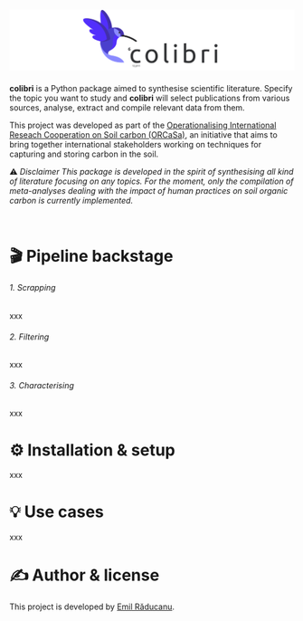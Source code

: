 ![Logo](./logos/banner_colibri.png)
---
**colibri** is a Python package aimed to synthesise scientific literature. Specify the topic you want to study and **colibri** will select publications from various sources, analyse, extract and compile relevant data from them.

This project was developed as part of the [Operationalising International Reseach Cooperation on Soil carbon (ORCaSa)](https://irc-orcasa.eu/), an initiative that aims to bring together international stakeholders working on techniques for capturing and storing carbon in the soil.

:warning: *Disclaimer*
*This package is developed in the spirit of synthesising all kind of literature focusing on any topics. For the moment, only the compilation of meta-analyses dealing with the impact of human practices on soil organic carbon is currently implemented.*

<br/>

# 🎬 Pipeline backstage
###### 1. Scrapping
xxx

###### 2. Filtering
xxx

###### 3. Characterising
xxx
# ⚙️ Installation & setup
xxx

# 💡 Use cases
xxx

# ✍️ Author & license
This project is developed by [Emil Răducanu](https://github.com/emilraducanu).